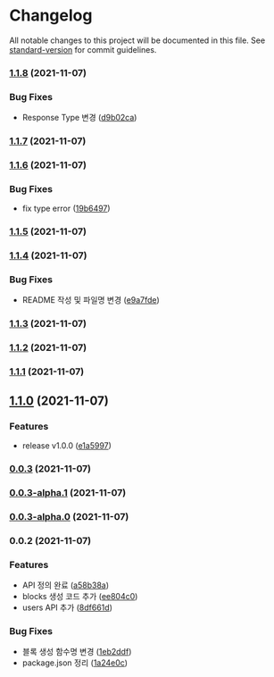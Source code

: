 # Changelog

All notable changes to this project will be documented in this file. See [standard-version](https://github.com/conventional-changelog/standard-version) for commit guidelines.

### [1.1.8](https://github.com/ryum91/kakaowork-api/compare/v1.1.7...v1.1.8) (2021-11-07)


### Bug Fixes

* Response Type 변경 ([d9b02ca](https://github.com/ryum91/kakaowork-api/commit/d9b02cae5bec60b60ef17807bc7769eff4cfb99e))

### [1.1.7](https://github.com/ryum91/kakaowork-api/compare/v1.1.6...v1.1.7) (2021-11-07)

### [1.1.6](https://github.com/ryum91/kakaowork-api/compare/v1.1.5...v1.1.6) (2021-11-07)


### Bug Fixes

* fix type error ([19b6497](https://github.com/ryum91/kakaowork-api/commit/19b6497afe152f930c44dbd6767da3a5ce061456))

### [1.1.5](https://github.com/ryum91/kakaowork-api/compare/v1.1.4...v1.1.5) (2021-11-07)

### [1.1.4](https://github.com/ryum91/kakaowork-api/compare/v1.1.3...v1.1.4) (2021-11-07)


### Bug Fixes

* README 작성 및 파일명 변경 ([e9a7fde](https://github.com/ryum91/kakaowork-api/commit/e9a7fdefaaddd6e36fedb0744ba31b0a7bb48c9a))

### [1.1.3](https://github.com/ryum91/kakaowork-api/compare/v1.1.2...v1.1.3) (2021-11-07)

### [1.1.2](https://github.com/ryum91/kakaowork-api/compare/v1.1.1...v1.1.2) (2021-11-07)

### [1.1.1](https://github.com/ryum91/kakaowork-api/compare/v1.1.0...v1.1.1) (2021-11-07)

## [1.1.0](https://github.com/ryum91/kakaowork-api/compare/v0.0.3...v1.1.0) (2021-11-07)


### Features

* release v1.0.0 ([e1a5997](https://github.com/ryum91/kakaowork-api/commit/e1a59977a2cfec6d6e7326c24ab1c2319f15eac4))

### [0.0.3](https://github.com/ryum91/kakaowork-api/compare/v0.0.3-alpha.1...v0.0.3) (2021-11-07)

### [0.0.3-alpha.1](https://github.com/ryum91/kakaowork-api/compare/v0.0.3-alpha.0...v0.0.3-alpha.1) (2021-11-07)

### [0.0.3-alpha.0](https://github.com/ryum91/kakaowork-api/compare/v0.0.2...v0.0.3-alpha.0) (2021-11-07)

### 0.0.2 (2021-11-07)


### Features

* API 정의 완료 ([a58b38a](https://github.com/ryum91/kakaowork-api/commit/a58b38a7a2c3f5f07a4c670ae619f7a37b8d828b))
* blocks 생성 코드 추가 ([ee804c0](https://github.com/ryum91/kakaowork-api/commit/ee804c085639c34d064cf170acb5bcaab98bff0a))
* users API 추가 ([8df661d](https://github.com/ryum91/kakaowork-api/commit/8df661d53b5545f2dea0e6915a8c8561c09d3df6))


### Bug Fixes

* 블록 생성 함수명 변경 ([1eb2ddf](https://github.com/ryum91/kakaowork-api/commit/1eb2ddf2cd3e11e312256b4c8f2fec7229ade166))
* package.json 정리 ([1a24e0c](https://github.com/ryum91/kakaowork-api/commit/1a24e0c2f5397e4272275364ff5f53936b6df5de))
